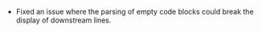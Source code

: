 - Fixed an issue where the parsing of empty code blocks could break the display of downstream lines.